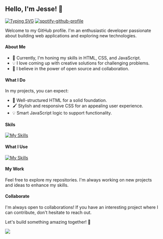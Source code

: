 ## Hello, I'm Jesse! 👋
[![Typing SVG](https://lanyard.cnrad.dev/api/996645651729354785?hideActivity=whenNotUsed&hideBadges=true)](https://discordapp.com/users/996645651729354785)
[![spotify-github-profile](https://spotify-github-profile.vercel.app/api/view?uid=wp8kp33wks1mgutesbyif9ac8&cover_image=true&theme=default&show_offline=true&background_color=121212&interchange=true)](https://github.com/kittinan/spotify-github-profile)


Welcome to my GitHub profile. I'm an enthusiastic developer passionate about building web applications and exploring new technologies.

#### About Me

- 🌱 Currently, I'm honing my skills in HTML, CSS, and JavaScript.
- 💡 I love coming up with creative solutions for challenging problems.
- 🚀 I believe in the power of open source and collaboration.

#### What I Do

In my projects, you can expect:

- 🎨 Well-structured HTML for a solid foundation.
- 🖌️ Stylish and responsive CSS for an appealing user experience.
- 💡 Smart JavaScript logic to support functionality.

#### Skils
[![My Skills](https://skillicons.dev/icons?i=html,css,js,react,figma,arduino,bash,blender,raspberrypi,robloxstudio)](https://jessehoekema.com/#about-me)

#### What I Use 
[![My Skills](https://skillicons.dev/icons?i=vscode,docker,github,cloudflare,firebase)](https://jessehoekema.com/#about-me)

#### My Work

Feel free to explore my repositories. I'm always working on new projects and ideas to enhance my skills.

#### Collaborate

I'm always open to collaborations! If you have an interesting project where I can contribute, don't hesitate to reach out.

Let's build something amazing together! 🚀


<picture>
<source 
  srcset="https://github-readme-stats.vercel.app/api/top-langs/?username=JesseHoekema&layout=compact&hide_border=true&langs_count=8&show_icons=true&theme=dark"
  media="(prefers-color-scheme: dark)"
/>
<source
  srcset="https://github-readme-stats.vercel.app/api/top-langs/?username=JesseHoekema&layout=compact&hide_border=true&langs_count=8&show_icons=true"
  media="(prefers-color-scheme: light), (prefers-color-scheme: no-preference)"
/>
<img src="https://github-readme-stats.vercel.app/api/top-langs/?username=JesseHoekema&layout=compact&hide_border=true&langs_count=8&show_icons=true" />
</picture>
